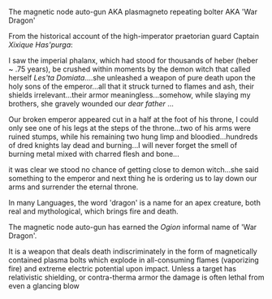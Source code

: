 The magnetic node auto-gun AKA plasmagneto repeating bolter AKA 'War Dragon'

From the historical account of the high-imperator praetorian guard Captain _Xixique Has'purga_:

  I saw the imperial phalanx, which had stood for thousands of heber (heber ~ .75 years), be crushed within moments by the demon witch that called herself _Les'ta Domiata_....she unleashed a weapon of pure death upon the holy sons of the emperor...all that it struck turned to flames and ash, their shields irrelevant...their armor meaningless...somehow, while slaying my brothers, she gravely wounded our _dear father_ ...

  Our broken emperor appeared cut in a half at the foot of his throne, I could only see one of his legs at the steps of the throne...two of his arms were ruined stumps, while his remaining two hung limp and bloodied...hundreds of dred knights lay dead and burning...I will never forget the smell of burning metal mixed with charred flesh and bone...

  it was clear we stood no chance of getting close to demon witch...she said something to the emperor and next thing he is ordering us to lay down our arms and surrender the eternal throne.

In many Languages, the word 'dragon' is a name for an apex creature, both real and mythological, which brings fire and death.

The magnetic node auto-gun has earned the _Ogion_ informal name of 'War Dragon'.

It is a weapon that deals death indiscriminately in the form of magnetically contained plasma bolts which explode in all-consuming flames (vaporizing fire) and extreme electric potential upon impact. Unless a target has relativistic shielding, or contra-therma armor the damage is often lethal from even a glancing blow
